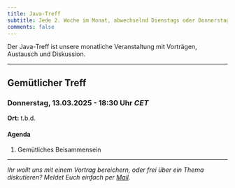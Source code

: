 ```yaml
---
title: Java-Treff
subtitle: Jede 2. Woche im Monat, abwechselnd Dienstags oder Donnerstags
comments: false
---
```


Der Java-Treff ist unsere monatliche Veranstaltung mit Vorträgen, Austausch und Diskussion.

---

## Gemütlicher Treff
### Donnerstag, 13.03.2025 - 18:30 Uhr *CET*

**Ort:** t.b.d.

#### Agenda

1. Gemütliches Beisammensein

---

*Ihr wollt uns mit einem Vortrag bereichern, oder frei über ein Thema diskutieren?
Meldet Euch einfach per [Mail](mailto:info@jug-in.bayern).*
